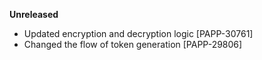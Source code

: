 **Unreleased**
* Updated encryption and decryption logic [PAPP-30761]
* Changed the flow of token generation [PAPP-29806]
